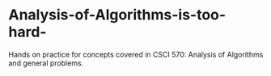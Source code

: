 # Analysis-of-Algorithms-is-too-hard-
Hands on practice for concepts covered in CSCI 570: Analysis of Algorithms and general problems.
